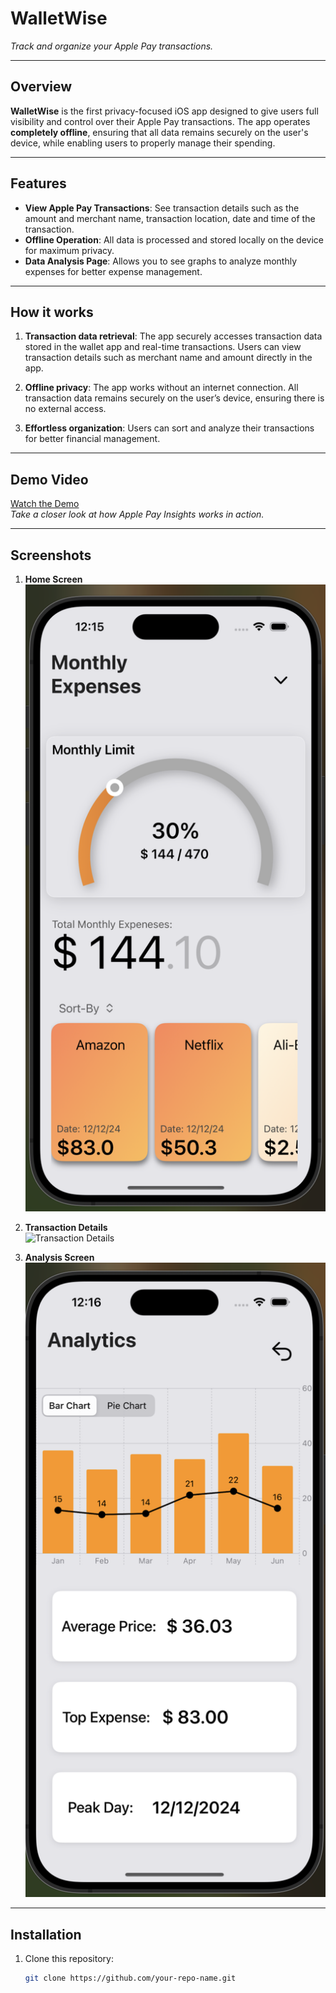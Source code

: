 # **WalletWise**  
*Track and organize your Apple Pay transactions.*

---

## **Overview**  
**WalletWise** is the first privacy-focused iOS app designed to give users full visibility and control over their Apple Pay transactions. The app operates **completely offline**, ensuring that all data remains securely on the user's device, while enabling users to properly manage their spending.  

---

## **Features**  
- **View Apple Pay Transactions**: See transaction details such as the amount and merchant name, transaction location, date and time of the transaction.
- **Offline Operation**: All data is processed and stored locally on the device for maximum privacy.
- **Data Analysis Page**: Allows you to see graphs to analyze monthly expenses for better expense management.

---

## **How ​​it works**
1. **Transaction data retrieval**:
The app securely accesses transaction data stored in the wallet app and real-time transactions. Users can view transaction details such as merchant name and amount directly in the app.

2. **Offline privacy**:
The app works without an internet connection. All transaction data remains securely on the user’s device, ensuring there is no external access.

3. **Effortless organization**:
Users can sort and analyze their transactions for better financial management.
---

## **Demo Video**  
[Watch the Demo](/DemoVideo.mov)  
*Take a closer look at how Apple Pay Insights works in action.*  

---

## **Screenshots**  
1. **Home Screen**
   ![Home View](/HomeScreen.png)
1. **Transaction Details**  
   ![Transaction Details](/TransactionDetails.png)  

2. **Analysis Screen**  
   ![Analysis View](/AnalysisScreen.png)  

---

## **Installation**  
1. Clone this repository:  
   ```bash
   git clone https://github.com/your-repo-name.git
